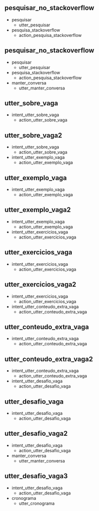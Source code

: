 ## pesquisar_no_stackoverflow
* pesquisar
	- utter_pesquisar
* pesquisa_stackoverflow
    - action_pesquisa_stackoverflow

## pesquisar_no_stackoverflow
* pesquisar
	- utter_pesquisar
* pesquisa_stackoverflow
    - action_pesquisa_stackoverflow
* manter_conversa
    - utter_manter_conversa


## utter_sobre_vaga
* intent_utter_sobre_vaga
	- action_utter_sobre_vaga

## utter_sobre_vaga2
* intent_utter_sobre_vaga
	- action_utter_sobre_vaga
* intent_utter_exemplo_vaga
	- action_utter_exemplo_vaga


## utter_exemplo_vaga
* intent_utter_exemplo_vaga
	- action_utter_exemplo_vaga

## utter_exemplo_vaga2
* intent_utter_exemplo_vaga
	- action_utter_exemplo_vaga
* intent_utter_exercicios_vaga
	- action_utter_exercicios_vaga


## utter_exercicios_vaga
* intent_utter_exercicios_vaga
	- action_utter_exercicios_vaga

## utter_exercicios_vaga2
* intent_utter_exercicios_vaga
	- action_utter_exercicios_vaga
* intent_utter_conteudo_extra_vaga
	- action_utter_conteudo_extra_vaga


## utter_conteudo_extra_vaga
* intent_utter_conteudo_extra_vaga
	- action_utter_conteudo_extra_vaga

## utter_conteudo_extra_vaga2
* intent_utter_conteudo_extra_vaga
	- action_utter_conteudo_extra_vaga
* intent_utter_desafio_vaga
	- action_utter_desafio_vaga


## utter_desafio_vaga
* intent_utter_desafio_vaga
	- action_utter_desafio_vaga

## utter_desafio_vaga2
* intent_utter_desafio_vaga
	- action_utter_desafio_vaga
* manter_conversa
    - utter_manter_conversa

## utter_desafio_vaga3
* intent_utter_desafio_vaga
	- action_utter_desafio_vaga
* cronograma
    - utter_cronograma